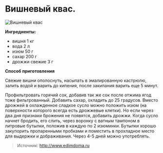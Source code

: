 # Вишневый квас.
![Вишневый квас](/images/Kulinar/Napitki/vishnewiy_kvas.jpg 'Вишневый квас')

**Ингредиенты:**

- вишня 	1 кг
- вода 	2 л
- изюм 	50 г
- сахар 	200 г
- дрожжи свежие 	3 г

**Способ приготовления**

Свежие вишни ополоснуть, насыпать в эмалированную кастрюлю, залить водой и варить до кипения, после закипания варить еще 5 минут.

Профильтровать горячий сок, добавив так же сок после отжима ягод тоже фильтрованный. Добавить сахар, охладить до 25 градусов. Вместо дрожжей в охлажденное сладкое сусло можно положить изюм (на поверхности которого всегда есть дрожжевые клетки). Но если через два дня признаки брожения не появятся, добавить дрожжи. Когда сусло начнет бродить, его слить, через воронку с ватным тампоном в литровые бутылки, положив в каждую по 2 изюминки. Бутылки хорошо закупорить пропаренными пробками и поместить в прохладное место для выдержки и дображивания. Через 4-5 дней можно употреблять.

> Источник: http://www.edimdoma.ru
